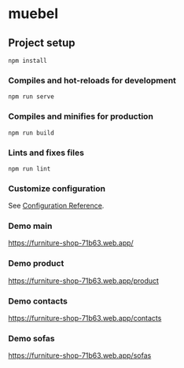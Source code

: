 # muebel

## Project setup
```
npm install
```

### Compiles and hot-reloads for development
```
npm run serve
```

### Compiles and minifies for production
```
npm run build
```

### Lints and fixes files
```
npm run lint
```

### Customize configuration
See [Configuration Reference](https://cli.vuejs.org/config/).

### Demo main

https://furniture-shop-71b63.web.app/

### Demo product

https://furniture-shop-71b63.web.app/product

### Demo contacts

https://furniture-shop-71b63.web.app/contacts

### Demo  sofas

https://furniture-shop-71b63.web.app/sofas
